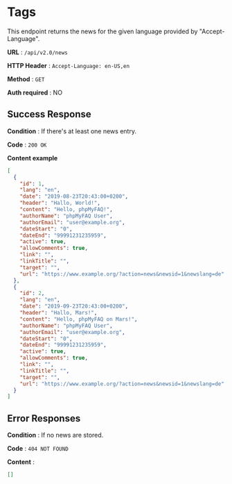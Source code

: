 # Tags

This endpoint returns the news for the given language provided by "Accept-Language".

**URL** : `/api/v2.0/news`

**HTTP Header** : `Accept-Language: en-US,en`

**Method** : `GET`

**Auth required** : NO

## Success Response

**Condition** : If there's at least one news entry.

**Code** : `200 OK`

**Content example**

```json
[
  {
    "id": 1,
    "lang": "en",
    "date": "2019-08-23T20:43:00+0200",
    "header": "Hallo, World!",
    "content": "Hello, phpMyFAQ!",
    "authorName": "phpMyFAQ User",
    "authorEmail": "user@example.org",
    "dateStart": "0",
    "dateEnd": "99991231235959",
    "active": true,
    "allowComments": true,
    "link": "",
    "linkTitle": "",
    "target": "",
    "url": "https://www.example.org/?action=news&newsid=1&newslang=de"
  },
  {
    "id": 2,
    "lang": "en",
    "date": "2019-09-23T20:43:00+0200",
    "header": "Hallo, Mars!",
    "content": "Hello, phpMyFAQ on Mars!",
    "authorName": "phpMyFAQ User",
    "authorEmail": "user@example.org",
    "dateStart": "0",
    "dateEnd": "99991231235959",
    "active": true,
    "allowComments": true,
    "link": "",
    "linkTitle": "",
    "target": "",
    "url": "https://www.example.org/?action=news&newsid=1&newslang=de"
  }
]
```

## Error Responses

**Condition** : If no news are stored.

**Code** : `404 NOT FOUND`

**Content** :

```json
[]
```
